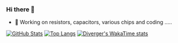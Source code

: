 ### Hi there 👋

<!--
**diverger/diverger** is a ✨ _special_ ✨ repository because its `README.md` (this file) appears on your GitHub profile.

Here are some ideas to get you started:

- 🔭 I’m currently working on ...
- 🌱 I’m currently learning ...
- 👯 I’m looking to collaborate on ...
- 🤔 I’m looking for help with ...
- 💬 Ask me about ...
- 📫 How to reach me: ...
- 😄 Pronouns: ...
- ⚡ Fun fact: ...
-->
- 🔭 Working on resistors, capacitors, various chips and coding .....

[![GitHub Stats](https://github-readme-stats.vercel.app/api?username=diverger&show_icons=true&theme=calm_pink&include_all_commits=false&count_private=true&random=3)](https://github.com/diverger)
[![Top Langs](https://github-readme-stats.vercel.app/api/top-langs/?username=diverger&layout=compact&langs_count=8&count_private=true&random=3)](https://github.com/anuraghazra/github-readme-stats)
[![Diverger's WakaTime stats](https://github-readme-stats.vercel.app/api/wakatime?username=diverger)](https://github.com/diverger)


